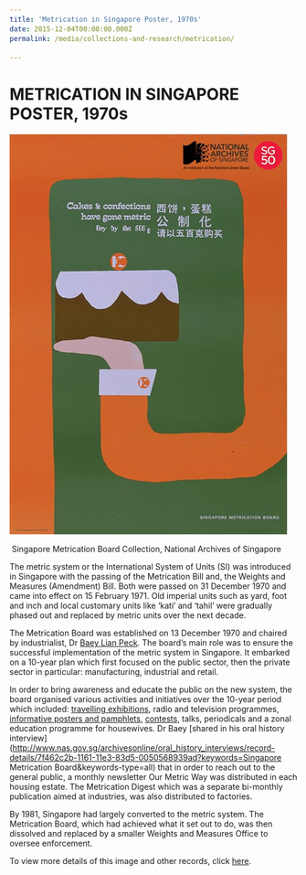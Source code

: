 ```yaml
---
title: 'Metrication in Singapore Poster, 1970s'
date: 2015-12-04T00:00:00.000Z
permalink: /media/collections-and-research/metrication/

---
```



<iframe id="pxcelframe" src="//t.sharethis.com/a/t_.htm?ver=0.345.16984&amp;cid=c010#rnd=1577950087655&amp;cid=c010&amp;dmn=www.nas.gov.sg&amp;tt=t.dhj&amp;dhjLcy=58&amp;lbl=pxcel&amp;flbl=pxcel&amp;ll=d&amp;ver=0.345.16984&amp;ell=d&amp;cck=__stid&amp;pn=%2Fblogs%2Farchivistpick%2Fmetrication-in-singapore%2F&amp;qs=na&amp;rdn=www.nas.gov.sg&amp;rpn=%2Fblogs%2Farchivistpick%2F&amp;rqs=na&amp;cc=SG&amp;cont=AS&amp;ipaddr=" style="display: none;"></iframe>

# METRICATION IN SINGAPORE POSTER, 1970s

![Singapore Metrication Board Collection, National Archives of Singapore](../../../images/blogs/2015-12-04-l.jpg)

​                               Singapore Metrication Board Collection, National Archives of Singapore

The metric system or the International System of Units (SI) was introduced in Singapore with the passing of the Metrication Bill and, the Weights and Measures (Amendment) Bill. Both were passed on 31 December 1970 and came into effect on 15 February 1971. Old imperial units such as yard, foot and inch and local customary units like ‘kati’ and ‘tahil’ were gradually phased out and replaced by metric units over the next decade.

The Metrication Board was established on 13 December 1970 and chaired by industrialist, Dr [Baey Lian Peck](http://www.nas.gov.sg/archivesonline/photographs/record-details/a29caed8-1162-11e3-83d5-0050568939ad). The board’s main role was to ensure the successful implementation of the metric system in Singapore. It embarked on a 10-year plan which first focused on the public sector, then the private sector in particular: manufacturing, industrial and retail.

In order to bring awareness and educate the public on the new system, the board organised various activities and initiatives over the 10-year period which included: [travelling exhibitions](http://www.nas.gov.sg/archivesonline/posters/record-details/318beab1-115c-11e3-83d5-0050568939ad), radio and television programmes, [informative posters and pamphlets](http://www.nas.gov.sg/archivesonline/posters/record-details/32bdbc57-115c-11e3-83d5-0050568939ad), [contests](http://www.nas.gov.sg/archivesonline/posters/record-details/30b7f570-115c-11e3-83d5-0050568939ad), talks, periodicals and a zonal education programme for housewives. Dr Baey [shared in his oral history interview](http://www.nas.gov.sg/archivesonline/oral_history_interviews/record-details/7f462c2b-1161-11e3-83d5-0050568939ad?keywords=Singapore Metrication Board&keywords-type=all) that in order to reach out to the general public, a monthly newsletter Our Metric Way was distributed in each housing estate. The Metrication Digest which was a separate bi-monthly publication aimed at industries, was also distributed to factories.

By 1981, Singapore had largely converted to the metric system. The Metrication Board, which had achieved what it set out to do, was then dissolved and replaced by a smaller Weights and Measures Office to oversee enforcement.

To view more details of this image and other records, click [here](http://www.nas.gov.sg/archivesonline/posters/record-details/b6ff74cd-2ea4-11e4-859c-0050568939ad).